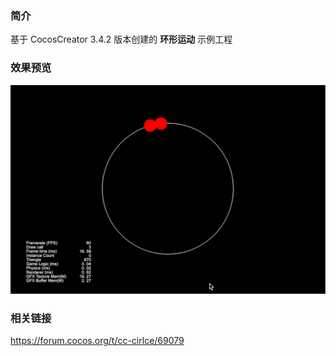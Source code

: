### 简介

基于 CocosCreator 3.4.2 版本创建的 **环形运动** 示例工程

### 效果预览
![image](../../gif/202203/2022030503.gif)

### 相关链接
https://forum.cocos.org/t/cc-cirlce/69079